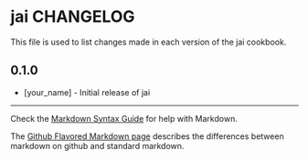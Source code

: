 # jai CHANGELOG

This file is used to list changes made in each version of the jai cookbook.

## 0.1.0
- [your_name] - Initial release of jai

- - -
Check the [Markdown Syntax Guide](http://daringfireball.net/projects/markdown/syntax) for help with Markdown.

The [Github Flavored Markdown page](http://github.github.com/github-flavored-markdown/) describes the differences between markdown on github and standard markdown.

